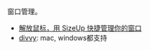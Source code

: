 窗口管理。

- [解放鼠标，用 SizeUp 快捷管理你的窗口](http://sspai.com/32222)
- [divvy](http://mizage.com/divvy/): mac, windows都支持